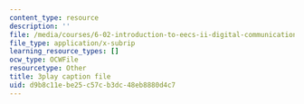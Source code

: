 ```yaml
---
content_type: resource
description: ''
file: /media/courses/6-02-introduction-to-eecs-ii-digital-communication-systems-fall-2012/d9b8c11ebe25c57cb3dc48eb8880d4c7_5YyUArlg8Sg.srt
file_type: application/x-subrip
learning_resource_types: []
ocw_type: OCWFile
resourcetype: Other
title: 3play caption file
uid: d9b8c11e-be25-c57c-b3dc-48eb8880d4c7
---
```

